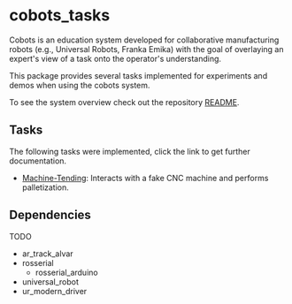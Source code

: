 # cobots_tasks
Cobots is an education system developed for collaborative manufacturing robots (e.g., Universal Robots, Franka Emika) with the goal of overlaying an expert's view of a task onto the operator's understanding.

This package provides several tasks implemented for experiments and demos when using the cobots system.

To see the system overview check out the repository [README](../README.md).

## Tasks
The following tasks were implemented, click the link to get further documentation.

- [Machine-Tending](./MACHINE_TENDING.md): Interacts with a fake CNC machine and performs palletization.

## Dependencies
TODO

- ar_track_alvar
- rosserial
  - rosserial_arduino
- universal_robot
- ur_modern_driver
